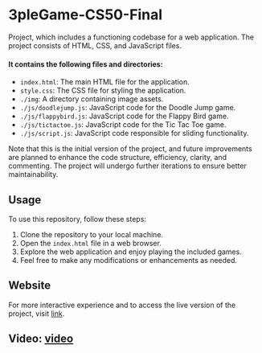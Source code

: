 # 3pleGame-CS50-Final

Project, which includes a functioning codebase for a web application. The project consists of HTML, CSS, and JavaScript files. 

#### It contains the following files and directories:
- `index.html`: The main HTML file for the application.
- `style.css`: The CSS file for styling the application.
- `./img`: A directory containing image assets.
- `./js/doodlejump.js`: JavaScript code for the Doodle Jump game.
- `./js/flappybird.js`: JavaScript code for the Flappy Bird game.
- `./js/tictactoe.js`: JavaScript code for the Tic Tac Toe game.
- `./js/script.js`: JavaScript code responsible for sliding functionality.

Note that this is the initial version of the project, and future improvements are planned 
to enhance the code structure, efficiency, clarity, and commenting. The project will undergo further iterations to ensure better maintainability.

## Usage

To use this repository, follow these steps:

1. Clone the repository to your local machine.
2. Open the `index.html` file in a web browser.
3. Explore the web application and enjoy playing the included games.
4. Feel free to make any modifications or enhancements as needed.

## Website

For more interactive experience and to access the live version of the project, visit [link](https://viktorsamuel.github.io/3pleGame-CS50-Final/).

## Video: [video](https://www.youtube.com/watch?v=sjtsbfeFu9Y)

